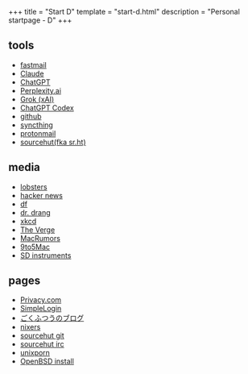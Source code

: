 +++
title = "Start D"
template = "start-d.html"
description = "Personal startpage - D"
+++

## tools
- [fastmail](https://fastmail.com/)
- [Claude](https://claude.ai)
- [ChatGPT](https://chat.openai.com)
- [Perplexity.ai](https://www.perplexity.ai)
- [Grok (xAI)](https://x.ai)
- [ChatGPT Codex](https://chatgpt.com/codex)
- [github](https://github.com/)
- [syncthing](https://localhost:8384/)
- [protonmail](https://mail.protonmail.com/)
- [sourcehut(fka sr.ht)](https://sourcehut.org/)

## media
- [lobsters](https://lobste.rs/)
- [hacker news](https://news.ycombinator.com/)
- [df](https://www.daringfireball.net/)
- [dr. drang](https://www.leancrew.com/all-this/)
- [xkcd](https://xkcd.com/)
- [The Verge](https://www.theverge.com)
- [MacRumors](https://www.macrumors.com)
- [9to5Mac](https://9to5mac.com)
- [SD instruments](https://slickdeals.net/deals/musical-instruments/)

## pages
- [Privacy.com](https://privacy.com)
- [SimpleLogin](https://simplelogin.com)
- [ごくふつうのブログ](https://xn--gckvb8fzb.com)
- [nixers](https://nixers.net/)
- [sourcehut git](https://git.sr.ht/)
- [sourcehut irc](https://chat.sr.ht/)
- [unixporn](https://reddit.com/r/unixporn)
- [OpenBSD install](http://start.laydros.net/openbsd_install.html)